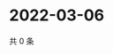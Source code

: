 # 2022-03-06

共 0 条

<!-- BEGIN WEIBO -->
<!-- 最后更新时间 Sun Mar 06 2022 03:00:39 GMT+0800 (China Standard Time) -->

<!-- END WEIBO -->
